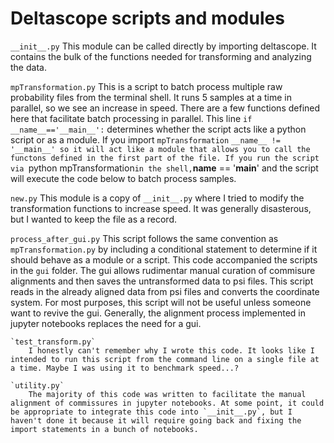# Deltascope scripts and modules

`__init__.py`
	This module can be called directly by importing deltascope. It contains the bulk of the functions needed for transforming and analyzing the data.

`mpTransformation.py`
	This is a script to batch process multiple raw probability files from the terminal shell. It runs 5 samples at a time in parallel, so we see an increase in speed. There are a few functions defined here that facilitate batch processing in parallel. This line `if __name__=='__main__':` determines whether the script acts like a python script or as a module. If you import `mpTransformation` `__name__ != '__main__' so it will act like a module that allows you to call the functons defined in the first part of the file. If you run the script via `python mpTransformation` in the shell, `__name__ == '__main__' and the script will execute the code below to batch process samples.

`new.py`
	This module is a copy of `__init__.py` where I tried to modify the transformation functions to increase speed. It was generally disasterous, but I wanted to keep the file as a record.

`process_after_gui.py`
	This script follows the same convention as `mpTransformation.py` by including a conditional statement to determine if it should behave as a module or a script. This code accompanied the scripts in the `gui` folder.  The gui allows rudimentar manual curation of commisure alignments and then saves the untransformed data to psi files. This script reads in the already aligned data from psi files and converts the coordinate system. For most purposes, this script will not be useful unless someone want to revive the gui. Generally, the alignment process implemented in jupyter notebooks replaces the need for a gui.

	`test_transform.py`
		I honestly can't remember why I wrote this code. It looks like I intended to run this script from the command line on a single file at a time. Maybe I was using it to benchmark speed...?

	`utility.py`
		The majority of this code was written to facilitate the manual alignment of commissures in jupyter notebooks. At some point, it could be appropriate to integrate this code into `__init__.py`, but I haven't done it because it will require going back and fixing the import statements in a bunch of notebooks.

